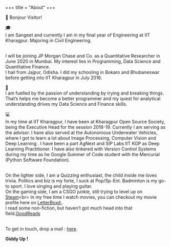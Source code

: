 +++
title = "About"
+++



:raised_hands: Bonjour Visitor!<br>

:mortar_board:<br>
I am Sangeet and currently I am in my final year of Engineering at IIT Kharagpur. Majoring in Civil Engineering.<br>

<span class="fa fa-briefcase about-icon"></span><br>
I will be joining JP Morgan Chase and Co. as a Quantitative Researcher in June 2020 in Mumbai.
My interest lies in Programming, Data Science and Quantitative Finance.<br>
I hail from Jajpur, Odisha. I did my schooling in Bokaro and Bhubaneswar before getting into IIT Kharagpur in July 2016.
</p>

:runner: <br>
I am fuelled by the passion of understanding by trying and breaking things. That’s helps me become a better programmer and my quest for analytical understanding drives my Data Science and Finance skills.  

:computer:<br>
In my time at IIT Kharagpur, I have been at Kharagpur Open Source Society, being the Executive Head for the session 2018-19. Currently I am serving as the advisor. I have also served at the Autonomous Underwater Vehicles, where I got to learn a lot about Image Processing, Computer Vision and Deep Learning . I have been a part AgNext and SIP Labs IIT KGP as Deep Learning Practitioner. I have also tinkered with Version Control Systems during my time as he Google Summer of Code student with the Mercurial (Python Software Foundation).


<i class="fas fa-heart"></i><br>
On the lighter side, I am a Quizzing enthusiast, the child inside me loves trivia. Politics and biz is my forte, I suck at Pop/Sp-Ent. Badminton is my go-to sport. I love singing and playing guitar.<br>
On the gaming side, I am a CSGO junkie, still trying to level up on [Steam](https://steamcommunity.com/id/k3rm1t__)<br>
In my free time I watch movies, you can checkout my movie profile here on [LetterBoxd:](http://letterboxd.com/sangeet259).<br>
I read some non-fiction, but haven’t got much head into that field.[GoodReads](https://www.goodreads.com/sangeet259)<br>


<span class="fa fa-envelope about-icon"></span><br>
To get in touch, drop a mail : <a target="_blank" href="mailto:mail2sangeetmishra@gmail.com">here</a>.

**Giddy Up !**